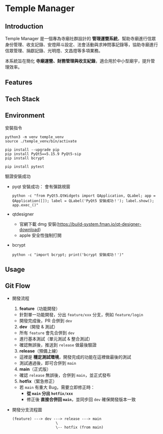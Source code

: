 # Temple Manager 

## Introduction
Temple Manager 是一個專為寺廟社群設計的 **管理運營系統**，幫助寺廟進行信眾身份管理、收支記錄、安燈拜斗設定、法會活動與求神問事記錄等，協助寺廟進行信眾管理、捐獻記錄、光明燈、文昌燈等多項業務。

本系統旨在簡化 **寺廟運營、財務管理與收支紀錄**，適合用於中小型廟宇，提升管理效率。

## Features

## Tech Stack

## Environment

安裝指令

```
python3 -m venv temple_venv
source ./temple_venv/bin/activate

pip install --upgrade pip
pip install PyQt5==5.15.9 PyQt5-sip
pip install bcrypt

pip install pytest
```

驗證安裝成功
- pyqt 安裝成功： 會有彈跳視窗

    ```
    python -c "from PyQt5.QtWidgets import QApplication, QLabel; app = QApplication([]); label = QLabel('PyQt5 安裝成功！'); label.show(); app.exec_()"
    ```
- qtdesigner
    - 官網下載 dmg 安裝(https://build-system.fman.io/qt-designer-download)
    - apple 安全性強制打開
- bcrypt
    ```
    python -c "import bcrypt; print('bcrypt 安裝成功！')"
    ```


## Usage


## Git Flow

- 開發流程

    1. **feature**（功能開發）  
    - 針對單一功能開發，分出 `feature/xxx` 分支，例如 `feature/login`
    - 開發完成後，PR 合併到 `dev`
    
    2. **dev**（開發 & 測試）  
    - 所有 `feature` 會先合併到 `dev`
    - 進行基本測試（單元測試 & 整合測試）
    - 確認無誤後，推送到 `release` 做最後驗證

    3. **release**（預備上線）  
    - 這裡是 **穩定測試環境**，開發完成的功能在這裡做最後的測試
    - 測試通過後，即可合併到 `main`

    4. **main**（正式版）  
    - 確認 `release` 無誤後，合併到 `main`，並正式發布

    5. **hotfix**（緊急修正）  
    - 若 `main` 有重大 Bug，需要立即修正時：
        - **從 `main` 分出 `hotfix/xxx`**
        - 修正後 **直接合併回 `main`**，並同步回 `dev` 確保開發版本一致

- 開發分支流程圖

    ```
    (feature) ---> dev ---> release ---> main
                        \  
                        \-- hotfix (from main)
    ```
